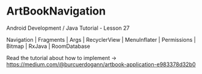 # ArtBookNavigation

Android Development / Java Tutorial - Lesson 27

Navigation | Fragments | Args | RecyclerView | MenuInflater | Permissions | Bitmap | RxJava | RoomDatabase

Read the tutorial about how to implement -> https://medium.com/@burcuerdogann/artbook-application-e983378d32b0

